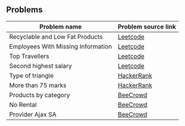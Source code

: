 ## Problems

|        Problem name        |        Problem source link             |
|----------------------------|----------------------------------------|
|Recyclable and Low Fat Products|[Leetcode](https://leetcode.com/problems/recyclable-and-low-fat-products/description)|
|Employees With Missing Information|[Leetcode](https://leetcode.com/problems/employees-with-missing-information/description/)|
|Top Travellers|[Leetcode](https://leetcode.com/problems/top-travellers/description/)|
|Second highest salary|[Leetcode](https://leetcode.com/problems/second-highest-salary/description/)|
|Type of triangle|[HackerRank](https://www.hackerrank.com/challenges/what-type-of-triangle/problem?isFullScreen=true)|
|More than 75 marks|[HackerRank](https://www.hackerrank.com/challenges/more-than-75-marks/problem?isFullScreen=true)|
|Products by category|[BeeCrowd](https://judge.beecrowd.com/en/problems/view/2609)|
|No Rental|[BeeCrowd](https://judge.beecrowd.com/en/problems/view/2616)|
|Provider Ajax SA|[BeeCrowd](https://judge.beecrowd.com/en/problems/view/2617)|